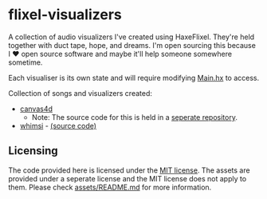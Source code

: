 # flixel-visualizers

A collection of audio visualizers I've created using HaxeFlixel. They're held together with duct tape, hope, and dreams. I'm open sourcing this because I ❤️ open source software and maybe it'll help someone somewhere sometime.

Each visualiser is its own state and will require modifying [Main.hx](source/Main.hx) to access.

Collection of songs and visualizers created:
- [canvas4d](https://www.youtube.com/watch?v=iqknD7Vse_Y)
    - Note: The source code for this is held in a [seperate repository](https://www.youtube.com/watch?v=iqknD7Vse_Y).
- [whimsi](https://www.youtube.com/watch?v=VCEKsqs8Ecs) - [(source code)](source/states/Whimsi.hx)

## Licensing
The code provided here is licensed under the [MIT license](./LICENSE). The assets are provided under a seperate license and the MIT license does not apply to them. Please check [assets/README.md](./assets/README.md) for more information.
